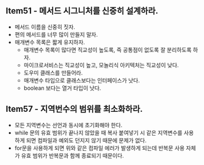 ## Item51 - 메서드 시그니처를 신중히 설계하라.
- 메서드 이름을 신중히 짓자. 
- 편의 메서드를 너무 많이 만들지 말자. 
- 매개변수 목록은 짧게 유지하자. 
    - 매개변수 목록이 많다면 직교성이 높도록, 즉 공통점이 없도록 잘 분리하도록 하자.
    - 마이크로서비스는 직교성이 높고, 모놀리식 아키텍처는 직교성이 낮다. 
    - 도우미 클래스를 만들어라. 
    - 매개변수 타입으로 클래스보다는 인터페이스가 낫다. 
    - boolean 보다는 열거 타입이 낫다. 

## Item57 - 지역번수의 범위를 최소화하라. 
- 모든 지역변수는 선언과 동시에 초기화해야 한다. 
- while 문의 유효 범위가 끝나지 않았을 때 복사 붙여넣기 시 같은 지역변수를 사용하게 되면 컴파일과 예외도 던지지 않기 때문에 문제가 없다. 
- for문을 사용하게 되면 위와 같은 컴파일 에러가 발생하게 되는데 반복문 사용 자체가 유효 범위가 반복문과 함께 종료되기 때문이다. 

